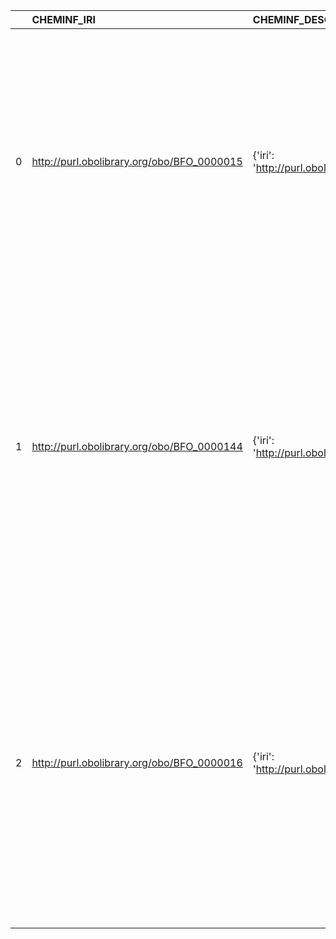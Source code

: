 |    | CHEMINF_IRI                                | CHEMINF_DESC                                          | MOP_IRI                                    | MOP_DESC                                              | MOP_DEF                                                                                                                                                                                                                                                                                                                                                         |
|---:|:-------------------------------------------|:------------------------------------------------------|:-------------------------------------------|:------------------------------------------------------|:----------------------------------------------------------------------------------------------------------------------------------------------------------------------------------------------------------------------------------------------------------------------------------------------------------------------------------------------------------------|
|  0 | http://purl.obolibrary.org/obo/BFO_0000015 | {'iri': 'http://purl.obolibrary.org/obo/BFO_0000015'} | http://purl.obolibrary.org/obo/BFO_0000015 | {'iri': 'http://purl.obolibrary.org/obo/BFO_0000015'} | ['p is a process if p is an occurrent that has temporal proper parts and for some time t, p specifically depends on some material entity at t. [BFO]', locstr("Process, i.e., a physical entity with a temporal evolution that 'has a meaning for the ontologist'", 'en')]                                                                                      |
|  1 | http://purl.obolibrary.org/obo/BFO_0000144 | {'iri': 'http://purl.obolibrary.org/obo/BFO_0000144'} | http://purl.obolibrary.org/obo/BFO_0000144 | {'iri': 'http://purl.obolibrary.org/obo/BFO_0000144'} | ['B is a process profile if there is some process c such that b is process profile of c. B is process profile of c holds when b is a proper occurrent part of c and there is some proper occurrent part d of c which has no parts in common with b and is mutually dependent on b and is such that b, c and d occupy the same temporal region. [BFO]']          |
|  2 | http://purl.obolibrary.org/obo/BFO_0000016 | {'iri': 'http://purl.obolibrary.org/obo/BFO_0000016'} | http://purl.obolibrary.org/obo/BFO_0000016 | {'iri': 'http://purl.obolibrary.org/obo/BFO_0000016'} | ['B is a disposition means: b is a realizable entity and b’s bearer is some material entity and b is such that if it ceases to exist, then its bearer is physically changed, and b’s realization occurs when and because this bearer is in some special physical circumstances, and this realization occurs in virtue of the bearer’s physical make-up. [BFO]'] |